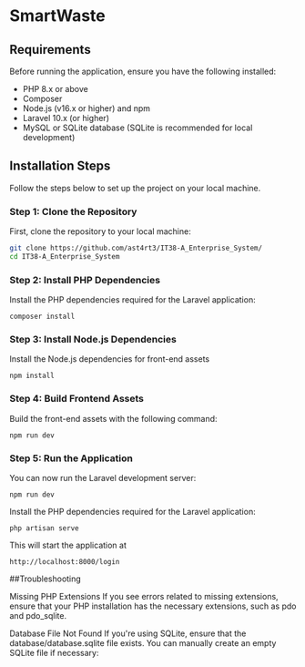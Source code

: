 
# SmartWaste


## Requirements

Before running the application, ensure you have the following installed:

- PHP 8.x or above
- Composer
- Node.js (v16.x or higher) and npm
- Laravel 10.x (or higher)
- MySQL or SQLite database (SQLite is recommended for local development)

## Installation Steps

Follow the steps below to set up the project on your local machine.

### Step 1: Clone the Repository

First, clone the repository to your local machine:

```bash
git clone https://github.com/ast4rt3/IT38-A_Enterprise_System/
cd IT38-A_Enterprise_System
```
### Step 2: Install PHP Dependencies

Install the PHP dependencies required for the Laravel application:
```
composer install
```
### Step 3: Install Node.js Dependencies

Install the Node.js dependencies for front-end assets
```
npm install
```
### Step 4: Build Frontend Assets

Build the front-end assets with the following command:
```
npm run dev
```
### Step 5: Run the Application

You can now run the Laravel development server:
```
npm run dev
```

Install the PHP dependencies required for the Laravel application:
```
php artisan serve
```
This will start the application at 
```
http://localhost:8000/login
```

##Troubleshooting

Missing PHP Extensions
If you see errors related to missing extensions, ensure that your PHP installation has the necessary extensions, such as pdo and pdo_sqlite.

Database File Not Found
If you're using SQLite, ensure that the database/database.sqlite file exists. You can manually create an empty SQLite file if necessary:

